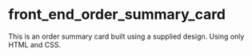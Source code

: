# front_end_order_summary_card
This is an order summary card built using a supplied design. Using only HTML and CSS.
